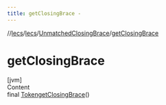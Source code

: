```yaml
---
title: getClosingBrace -
---
```

//[lecs](../../index.md)/[lecs](../index.md)/[UnmatchedClosingBrace](index.md)/[getClosingBrace](get-closing-brace.md)



# getClosingBrace  
[jvm]  
Content  
final [Token](../-token/index.md)[getClosingBrace](get-closing-brace.md)()  
  



